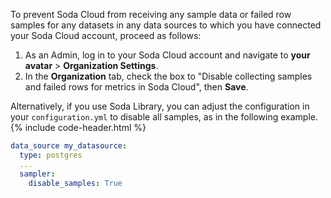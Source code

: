 To prevent Soda Cloud from receiving any sample data or failed row samples for any datasets in any data sources to which you have connected your Soda Cloud account, proceed as follows:

1. As an Admin, log in to your Soda Cloud account and navigate to **your avatar** > **Organization Settings**.
2. In the **Organization** tab, check the box to "Disable collecting samples and failed rows for metrics in Soda Cloud", then **Save**. 

Alternatively, if you use Soda Library, you can adjust the configuration in your `configuration.yml` to disable all samples, as in the following example.
{% include code-header.html %}
```yaml
data_source my_datasource:
  type: postgres
  ...
  sampler:
    disable_samples: True
```